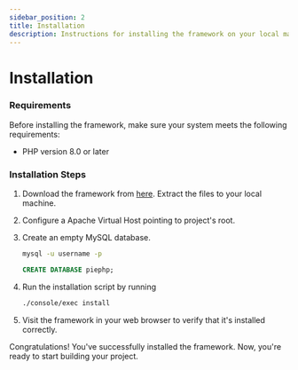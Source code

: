 ```yaml
---
sidebar_position: 2
title: Installation
description: Instructions for installing the framework on your local machine or server.
---
```


# Installation

### Requirements

Before installing the framework, make sure your system meets the following requirements:

-   PHP version 8.0 or later

### Installation Steps

1. Download the framework from [here](https://github.com/EpitechWebAcademiePromo2024/W-PHP-502-MLN-2-2-PiePHP-alexandre1.farrenq/archive/refs/heads/main.zip). Extract the files to your local machine.
2. Configure a Apache Virtual Host pointing to project's root.
3. Create an empty MySQL database.

    ```bash
    mysql -u username -p
    ```

    ```sql
    CREATE DATABASE piephp;
    ```

4. Run the installation script by running

    ```bash
    ./console/exec install
    ```

5. Visit the framework in your web browser to verify that it's installed correctly.

Congratulations! You've successfully installed the framework. Now, you're ready to start building your project.
